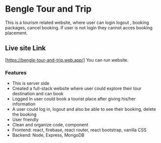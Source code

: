 # Bengle Tour and Trip

This is a tourism related website, where user can login logout , booking packages, cancel booking. If user is not login they cannot acces booking placement.

## Live site Link
[https://bengle-tour-and-trip.web.app/]
You can run  website.

### Features
* This is  server side
* Created a full-stack website where user could explore their tour destination and can book
* Logged In user could book a tourist place after giving his/her information
* A user could log in, logout and also be able to see their booking, delete the booking
* User friendly
* Clean and organize code, component
* Frontend: react, firebase, react router, react bootstrap, vanilla CSS
* Backend: Node, Express, MongoDB
